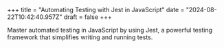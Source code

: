 +++
title = "Automating Testing with Jest in JavaScript"
date = "2024-08-22T10:42:40.957Z"
draft = false
+++

  Master automated testing in JavaScript by using Jest, a powerful testing framework that simplifies writing and running tests.
        
